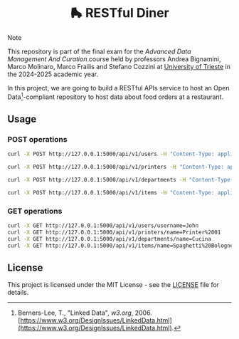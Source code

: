 <div align="center">
  <h1 align="center">🛼 RESTful Diner</h2>
</div>

> [!NOTE]
> This repository is part of the final exam for the *Advanced Data Management
> And Curation* course held by professors Andrea Bignamini, Marco Molinaro,
> Marco Frailis and Stefano Cozzini at
> [University of Trieste](https://www.units.it/en) in the 2024-2025 academic
> year.

In this project, we are going to build a RESTful APIs service to host an Open
Data[^1]-compliant repository to host data about food orders at a restaurant.

## Usage

### POST operations
```bash
curl -X POST http://127.0.0.1:5000/api/v1/users -H "Content-Type: application/json" -d '{"username": "John", "password": "test", "role": "OPERATOR"}'
```

```bash
curl -X POST http://127.0.0.1:5000/api/v1/printers -H "Content-Type: application/json" -d '{"name": "Printer 01", "mac_address": "00-B0-D0-63-C2-26", "ip_address": "10.0.0.1"}'
```

```bash
curl -X POST http://127.0.0.1:5000/api/v1/departments -H "Content-Type: application/json" -d '{"name": "Cucina"}'
```

```bash
curl -X POST http://127.0.0.1:5000/api/v1/items -H "Content-Type: application/json" -d '{"name": "Spaghetti Bolognese", "description": "Best Italian Spaghetti ever", "department": "Cucina", "menu_section": "FIRST_COURSES", "price": 12.50, "initial_status": "COMPLETED"}'
```

### GET operations
```bash
curl -X GET http://127.0.0.1:5000/api/v1/users/username=John
curl -X GET http://127.0.0.1:5000/api/v1/printers/name=Printer%2001
curl -X GET http://127.0.0.1:5000/api/v1/departments/name=Cucina
curl -X GET http://127.0.0.1:5000/api/v1/items/name=Spaghetti%20Bolognese
```

## License
This project is licensed under the MIT License - see the [LICENSE](./LICENSE) file for details.


[^1]: Berners-Lee, T., "Linked Data", *w3.org*, 2006. [https://www.w3.org/DesignIssues/LinkedData.html](https://www.w3.org/DesignIssues/LinkedData.html).
